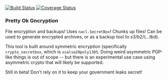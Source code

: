 [![Build Status](https://travis-ci.org/sz3/pog.svg?branch=master)](https://travis-ci.org/sz3/pog)
[![Coverage Status](https://coveralls.io/repos/sz3/pog/badge.svg?branch=master&service=github)](https://coveralls.io/github/sz3/pog?branch=master)

### Pretty Ok Gncryption

File encryption and backups! Uses `nacl.SecretBox`! Chunks up files! Can be used to generate encrypted archives, or as a backup tool to s3/b2/(...tbd).

This tool is built around symmetric encryption (specifically `crypto_secretbox`, which is `xsalsa20poly1305`. Doing weird asymmetric PGP-like things is out of scope -- but there is an experimental use case using asymmetric crypto that will likely be supported.

Still in beta! Don't rely on it to keep your government leaks secret!
